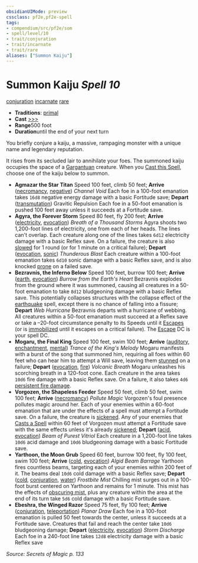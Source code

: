 ```yaml
---
obsidianUIMode: preview
cssclass: pf2e,pf2e-spell
tags:
- compendium/src/pf2e/som
- spell/level/10
- trait/conjuration
- trait/incarnate
- trait/rare
aliases: ["Summon Kaiju"]
---
```

# Summon Kaiju *Spell 10*   
[conjuration](/rules/traits/conjuration.md)  [incarnate](/rules/traits/incarnate-som.md)  [rare](/rules/traits/rare.md)  

- **Traditions**: [primal](/rules/traits/primal.md)
- **Cast** [>>>](/rules/core-rulebook/chapter-9-playing-the-game.md#Actions "Three-Action") 
- **Range**500 foot
- **Duration**until the end of your next turn

You briefly conjure a kaiju, a massive, rampaging monster with a unique name and legendary reputation.

It rises from its secluded lair to annihilate your foes. The summoned kaiju occupies the space of a [Gargantuan](/rules/traits/gargantuan-b1.md) creature. When you [Cast this Spell](/rules/actions/cast-a-spell.md), choose one of the kaiju below to summon.

- **Agmazar the Star Titan** Speed 100 feet, climb 50 feet; **Arrive** ([necromancy](/rules/traits/necromancy.md), [negative](/rules/traits/negative.md)) _Channel Void_ Each foe in a 100-foot emanation takes `16d8` negative energy damage with a basic Fortitude save; **Depart** ([transmutation](/rules/traits/transmutation.md)) Gravitic Repulsion Each foe in a 50-foot emanation is pushed 100 feet away unless it succeeds at a Fortitude save.
- **Agyra, the Forever Storm** Speed 80 feet, fly 200 feet; **Arrive** ([electricity](/rules/traits/electricity.md), [evocation](/rules/traits/evocation.md)) _Breath of a Thousand Storms_ Agyra shoots two 1,200-foot lines of electricity, one from each of her heads. The lines can't overlap. Each creature along one of the lines takes `6d12` electricity damage with a basic Reflex save. On a failure, the creature is also [slowed](/rules/conditions.md#Slowed) for 1 round (or for 1 minute on a critical failure); **Depart** ([evocation](/rules/traits/evocation.md), [sonic](/rules/traits/sonic.md)) _Thunderous Blast_ Each creature within a 100-foot emanation takes `6d10` sonic damage with a basic Reflex save, and is also knocked [prone](/rules/conditions.md#Prone) on a failed save.
- **Bezravnis, the Inferno Below** Speed 100 feet, burrow 100 feet; **Arrive** ([earth](/rules/traits/earth.md), [evocation](/rules/traits/evocation.md)) _Burrow from the Earth's Heart_ Bezravnis explodes from the ground where it was summoned, causing all creatures in a 50-foot emanation to take `8d12` bludgeoning damage with a basic Reflex save. This potentially collapses structures with the collapse effect of the [earthquake](/compendium/spells/earthquake.md) spell, except there is no chance of falling into a fissure; **Depart** _Web Hurricane_ Bezravnis departs with a hurricane of webbing. All creatures within a 50-foot emanation must succeed at a Reflex save or take a –20-foot circumstance penalty to its Speeds until it [Escapes](/rules/actions/escape.md) (or is [immobilized](/rules/conditions.md#Immobilized) until it escapes on a critical failure). The [Escape](/rules/actions/escape.md) DC is your spell DC.
- **Mogaru, the Final King** Speed 100 feet, swim 100 feet; **Arrive** ([auditory](/rules/traits/auditory.md), [enchantment](/rules/traits/enchantment.md), [mental](/rules/traits/mental.md)) _Trance of the King's Melody_ Mogaru manifests with a burst of the song that summoned him, requiring all foes within 60 feet who can hear him to attempt a Will save, leaving them [stunned](/rules/conditions.md#Stunned) on a failure; **Depart** ([evocation](/rules/traits/evocation.md), [fire](/rules/traits/fire.md)) _Volcanic Breath_ Mogaru unleashes his scorching breath in a 120-foot cone. Each creature in the area takes `10d6` fire damage with a basic Reflex save. On a failure, it also takes `4d6` [persistent fire damage](/rules/conditions.md#Persistent%20Damage).
- **Vorgozen, the Shapeless Feeder** Speed 50 feet, climb 50 feet, swim 100 feet; **Arrive** ([necromancy](/rules/traits/necromancy.md)) _Pollute Magic_ Vorgozen's foul presence pollutes magic around her. Each of your enemies within a 60-foot emanation that are under the effects of a spell must attempt a Fortitude save. On a failure, the creature is [sickened](/rules/conditions.md#Sickened). Any of your enemies that [Casts a Spell](/rules/actions/cast-a-spell.md) within 60 feet of Vorgozen must attempt a Fortitude save with the same effects unless it's already [sickened](/rules/conditions.md#Sickened); **Depart** ([acid](/rules/traits/acid.md), [evocation](/rules/traits/evocation.md)) _Beam of Purest Vitriol_ Each creature in a 1,200-foot line takes `10d6` acid damage and `10d6` bludgeoning damage with a basic Fortitude save.
- **Yarthoon, the Moon Grub** Speed 60 feet, burrow 100 feet, fly 100 feet, swim 100 feet; **Arrive** ([cold](/rules/traits/cold.md), [evocation](/rules/traits/evocation.md)) _Algid Beam Barrage_ Yarthoon fires countless beams, targeting each of your enemies within 200 feet of it. The beams deal `10d6` cold damage with a basic Reflex save; **Depart** ([cold](/rules/traits/cold.md), [conjuration](/rules/traits/conjuration.md), [water](/rules/traits/water.md)) _Frostbite Mist_ Chilling mist surges out in a 100-foot burst centered on Yarthoon and remains for 1 minute. This mist has the effects of [obscuring mist](/compendium/spells/obscuring-mist.md), plus any creature within the area at the end of its turn take `5d6` cold damage with a basic Fortitude save.
- **Ebeshra, the Winged Razor** Speed 75 feet, fly 100 feet; **Arrive** ([conjuration](/rules/traits/conjuration.md), [teleportation](/rules/traits/teleportation.md)) _Planar Draw_ Each foe in a 100-foot emanation is pulled 50 feet towards the center, unless it succeeds at a Fortitude save. Creatures that fail and reach the center take `10d6` bludgeoning damage; **Depart** ([electricity](/rules/traits/electricity.md), [evocation](/rules/traits/evocation.md)) _Storm Discharge_ Each foe in a 240-foot line takes `12d8` electricity damage with a basic Reflex save

*Source: Secrets of Magic p. 133*